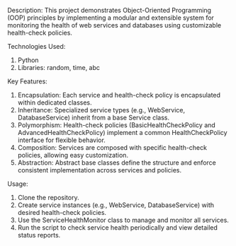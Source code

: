 Description:
This project demonstrates Object-Oriented Programming (OOP) principles by implementing a modular and extensible system for monitoring the health of web services and databases using customizable health-check policies.

Technologies Used:
1. Python
2. Libraries: random, time, abc
   
Key Features:
1. Encapsulation: Each service and health-check policy is encapsulated within dedicated classes.
2. Inheritance: Specialized service types (e.g., WebService, DatabaseService) inherit from a base Service class.
3. Polymorphism: Health-check policies (BasicHealthCheckPolicy and AdvancedHealthCheckPolicy) implement a common HealthCheckPolicy interface for flexible behavior.
4. Composition: Services are composed with specific health-check policies, allowing easy customization.
5. Abstraction: Abstract base classes define the structure and enforce consistent implementation across services and policies.
   
Usage:
1. Clone the repository.
2. Create service instances (e.g., WebService, DatabaseService) with desired health-check policies.
3. Use the ServiceHealthMonitor class to manage and monitor all services.
4. Run the script to check service health periodically and view detailed status reports.
